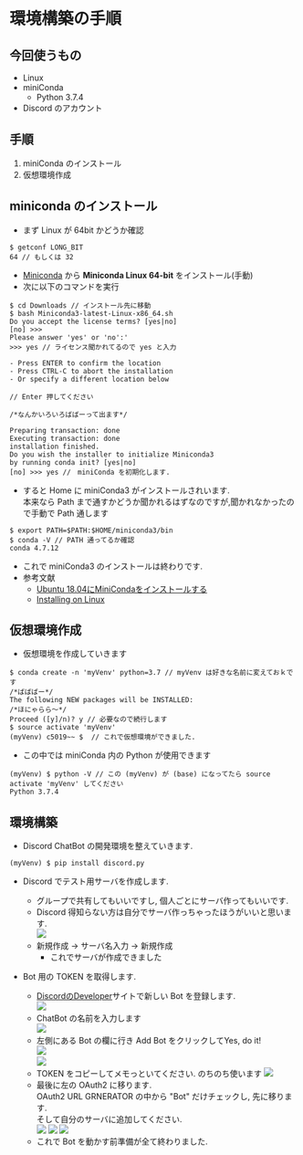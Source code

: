
# 環境構築の手順

## 今回使うもの
- Linux
- miniConda
    - Python 3.7.4
- Discord のアカウント

## 手順
1. miniConda のインストール
2. 仮想環境作成

## miniconda のインストール
- まず Linux が 64bit かどうか確認
```
$ getconf LONG_BIT
64 // もしくは 32
```
- [Miniconda](https://docs.conda.io/en/latest/miniconda.html) から **Miniconda Linux 64-bit** をインストール(手動)
- 次に以下のコマンドを実行
```
$ cd Downloads // インストール先に移動
$ bash Miniconda3-latest-Linux-x86_64.sh
Do you accept the license terms? [yes|no]
[no] >>> 
Please answer 'yes' or 'no':'
>>> yes // ライセンス聞かれてるので yes と入力

- Press ENTER to confirm the location
- Press CTRL-C to abort the installation
- Or specify a different location below

// Enter 押してください

/*なんかいろいろばばーって出ます*/

Preparing transaction: done
Executing transaction: done
installation finished.
Do you wish the installer to initialize Miniconda3
by running conda init? [yes|no]
[no] >>> yes //　miniConda を初期化します.
```
- すると Home に miniConda3 がインストールされいます.<br>
本来なら Path まで通すかどうか聞かれるはずなのですが,聞かれなかったので手動で Path 通します
```
$ export PATH=$PATH:$HOME/miniconda3/bin
$ conda -V // PATH 通ってるか確認
conda 4.7.12
```
- これで miniConda3 のインストールは終わりです.
- 参考文献
    - [Ubuntu 18.04にMiniCondaをインストールする](https://codelabo.com/1139/)
    - [Installing on Linux](https://docs.conda.io/projects/conda/en/latest/user-guide/install/linux.html)

## 仮想環境作成
- 仮想環境を作成していきます
```
$ conda create -n 'myVenv' python=3.7 // myVenv は好きな名前に変えておｋです
/*ばばばー*/
The following NEW packages will be INSTALLED:
/*ほにゃらら〜*/
Proceed ([y]/n)? y // 必要なので続行します
$ source activate 'myVenv'
(myVenv) c5019~~ $  // これで仮想環境ができました.
```
- この中では miniConda 内の Python が使用できます
```
(myVenv) $ python -V // この (myVenv) が (base) になってたら source activate 'myVenv' してください
Python 3.7.4
```

## 環境構築
- Discord ChatBot の開発環境を整えていきます.
```
(myVenv) $ pip install discord.py
```
- Discord でテスト用サーバを作成します.
    - グループで共有してもいいですし, 個人ごとにサーバ作ってもいいです.
    - Discord 得知らない方は自分でサーバ作っちゃったほうがいいと思います.<br>
    ![](pict/disc1.png)
    - 新規作成 -> サーバ名入力 -> 新規作成
        - これでサーバが作成できました
        

- Bot 用の TOKEN を取得します.
    - [DiscordのDeveloper](https://discordapp.com/developers/applications/me)サイトで新しい Bot を登録します.<br>
    ![](pict/pict1.png)
    - ChatBot の名前を入力します<br>
    ![](pict/pict2.png)
    - 左側にある Bot の欄に行き Add Bot をクリックしてYes, do it!<br>
    ![](pict/pict3.png)<br>
    ![](pict/pict4.png)<br>
    - TOKEN をコピーしてメモっといてください. のちのち使います
    ![](pict5.png)
    - 最後に左の OAuth2 に移ります.<br>
    OAuth2 URL GRNERATOR の中から "Bot" だけチェックし, 先に移ります.<br>
    そして自分のサーバに追加してください.<br>
    ![](pict/pict6.png)
    ![](pict/pict7.png)
    ![](pict/pictfin.png)
    - これで Bot を動かす前準備が全て終わりました.